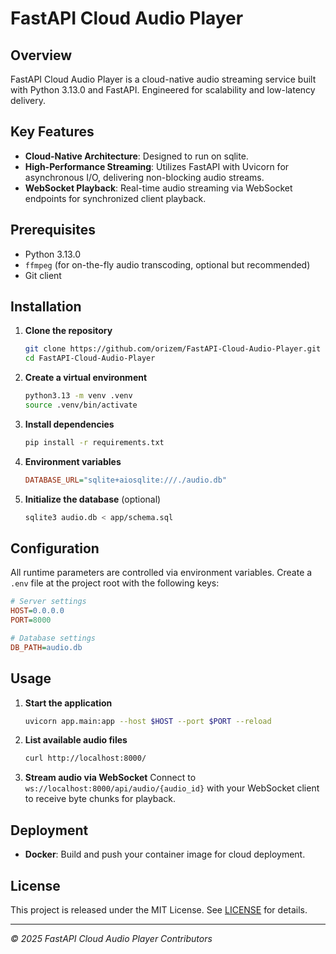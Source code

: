 # FastAPI Cloud Audio Player

## Overview

FastAPI Cloud Audio Player is a cloud-native audio streaming service built with Python 3.13.0 and FastAPI. Engineered for scalability and low-latency delivery.

## Key Features

- **Cloud-Native Architecture**: Designed to run on sqlite.
- **High-Performance Streaming**: Utilizes FastAPI with Uvicorn for asynchronous I/O, delivering non-blocking audio streams.
- **WebSocket Playback**: Real-time audio streaming via WebSocket endpoints for synchronized client playback.

## Prerequisites

- Python 3.13.0
- `ffmpeg` (for on-the-fly audio transcoding, optional but recommended)
- Git client

## Installation

1. **Clone the repository**

   ```bash
   git clone https://github.com/orizem/FastAPI-Cloud-Audio-Player.git
   cd FastAPI-Cloud-Audio-Player
   ```

2. **Create a virtual environment**

   ```bash
   python3.13 -m venv .venv
   source .venv/bin/activate
   ```

3. **Install dependencies**

   ```bash
   pip install -r requirements.txt
   ```

4. **Environment variables**

   ```ini
   DATABASE_URL="sqlite+aiosqlite:///./audio.db"
   ```

5. **Initialize the database** (optional)

   ```bash
   sqlite3 audio.db < app/schema.sql
   ```

## Configuration

All runtime parameters are controlled via environment variables. Create a `.env` file at the project root with the following keys:

```ini
# Server settings
HOST=0.0.0.0
PORT=8000

# Database settings
DB_PATH=audio.db
```

## Usage

1. **Start the application**

   ```bash
   uvicorn app.main:app --host $HOST --port $PORT --reload
   ```

2. **List available audio files**

   ```bash
   curl http://localhost:8000/
   ```

3. **Stream audio via WebSocket**
   Connect to `ws://localhost:8000/api/audio/{audio_id}` with your WebSocket client to receive byte chunks for playback.

## Deployment

- **Docker**: Build and push your container image for cloud deployment.

## License

This project is released under the MIT License. See [LICENSE](LICENSE) for details.

---

_© 2025 FastAPI Cloud Audio Player Contributors_

